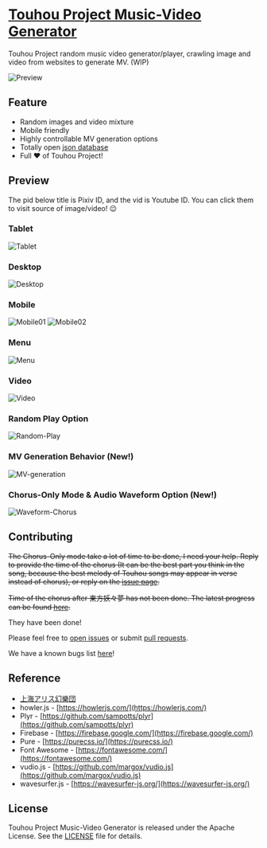 # [Touhou Project Music-Video Generator](https://jasonnor.github.io/th-music-video-generator/)

Touhou Project random music video generator/player, crawling image and video from websites to generate MV. (WIP)

![Preview](images/demo/main.gif)

## Feature

-   Random images and video mixture
-   Mobile friendly
-   Highly controllable MV generation options
-   Totally open [json database](https://github.com/Jasonnor/th-music-video-generator/blob/master/database/th-song.json)
-   Full :heart: of Touhou Project!

## Preview

The pid below title is Pixiv ID, and the vid is Youtube ID. You can click them to visit source of image/video! 😉

### Tablet

![Tablet](images/demo/image01.png)

### Desktop

![Desktop](images/demo/image02.png)

### Mobile

![Mobile01](images/demo/image-mobile01.png)
![Mobile02](images/demo/image-mobile02.png)

### Menu

![Menu](images/demo/menu.png)

### Video

![Video](images/demo/video.gif)

### Random Play Option

![Random-Play](images/demo/option-random-play.png)

### MV Generation Behavior (New!)

![MV-generation](images/demo/option-mv-behavior.png)

### Chorus-Only Mode & Audio Waveform Option (New!)

![Waveform-Chorus](images/demo/option-waveform-chorus.png)

## Contributing

~~The Chorus-Only mode take a lot of time to be done, I need your help. Reply to provide the time of the chorus (It can be the best part you think in the song, because the best melody of Touhou songs may appear in verse instead of chorus), or reply on the [issue page](https://github.com/Jasonnor/th-music-video-generator/issues/16).~~

~~Time of the chorus after 東方妖々夢 has not been done. The latest progress can be found [here](https://github.com/Jasonnor/th-music-video-generator/blob/master/database/th-song.json).~~

They have been done!

Please feel free to [open issues](https://github.com/Jasonnor/th-music-video-generator/issues) or submit [pull requests](https://github.com/Jasonnor/th-music-video-generator/pulls).

We have a known bugs list [here](https://github.com/Jasonnor/th-music-video-generator/issues/5)!

## Reference

-   [上海アリス幻樂団](http://www16.big.or.jp/~zun/)
-   howler.js - [https://howlerjs.com/](https://howlerjs.com/)
-   Plyr - [https://github.com/sampotts/plyr](https://github.com/sampotts/plyr)
-   Firebase - [https://firebase.google.com/](https://firebase.google.com/)
-   Pure - [https://purecss.io/](https://purecss.io/)
-   Font Awesome - [https://fontawesome.com/](https://fontawesome.com/)
-   vudio.js - [https://github.com/margox/vudio.js](https://github.com/margox/vudio.js)
-   wavesurfer.js - [https://wavesurfer-js.org/](https://wavesurfer-js.org/)

## License

Touhou Project Music-Video Generator is released under the Apache License. See the [LICENSE](/LICENSE) file for details.

